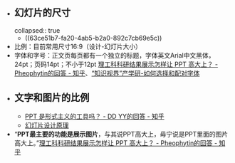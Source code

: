- ## 幻灯片的尺寸
  collapsed:: true
	- ((63ce51b7-fa20-4ab5-b2a0-892c7cb69e5c))
- 比例：目前常用尺寸16:9（设计-幻灯片大小）
- 字体和字号：正文页每页都有一个独立的标题，字体英文Arial中文黑体，24pt；页码14pt；不小于12pt [理工科科研结果展示怎样让 PPT 高大上？ - Pheophytin的回答 - 知乎](https://www.zhihu.com/question/37422718/answer/607404904)、[“知识视界”产学研-如何选择和配对字体](https://www.iurvideo.com/Home/VideoPlayer?id=13693)
- ## 文字和图片的比例
	- [PPT 是形式主义的工具吗？ - DD YY的回答 - 知乎](https://www.zhihu.com/question/20123675/answer/15960892)
	- [幻灯片设计原理](https://mp.weixin.qq.com/s?__biz=MjM5OTE2NzU4NA==&mid=2655035947&idx=1&sn=bf0adff4798b45db985a21cf315e1858&chksm=bc8b91248bfc1832d47a3f27eebc6ab9b0cd59243ec6fbd039670c6da62c1339ead6ca4da154&scene=21#wechat_redirect)
- “**PPT最主要的功能是展示图片**，与其说PPT高大上，毋宁说是PPT里面的图片高大上。”[理工科科研结果展示怎样让 PPT 高大上？ - Pheophytin的回答 - 知乎](https://www.zhihu.com/question/37422718/answer/607404904)